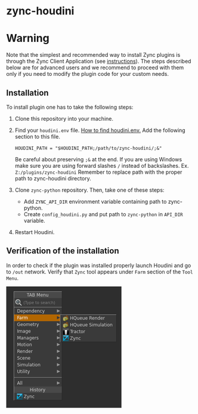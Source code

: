 # zync-houdini

# Warning

Note that the simplest and recommended way to install Zync plugins is through the  Zync Client Application (see [instructions](https://docs.zyncrender.com/install-and-setup#option-1-the-plugins-tab-in-the-zync-client-app-simple-recommended-for-most-users)). The steps described below are for advanced users and we recommend to proceed with them only if you need to modify the plugin code for your custom needs.

## Installation

To install plugin one has to take the following steps:

1. Clone this repository into your machine.

2. Find your `houdini.env` file. [How to find houdini.env.](http://www.sidefx.com/docs/houdini/basics/config_env)
   Add the following section to this file.

    ```
    HOUDINI_PATH = "$HOUDINI_PATH;/path/to/zync-houdini/;&"
    ```

    Be careful about preserving `;&` at the end. If you are using Windows make
    sure you are using forward slashes `/` instead of backslashes. Ex.
    `Z:/plugins/zync-houdini` Remember to replace path with the proper path to
    zync-houdini directory.

3. Clone `zync-python` repository. Then, take one of these steps:
    * Add `ZYNC_API_DIR` environment variable containing path to zync-python.
    * Create `config_houdini.py` and put path to `zync-python` in `API_DIR` variable.

4. Restart Houdini.

## Verification of the installation

In order to check if the plugin was installed properly launch Houdini and go to
`/out` network. Verify that `Zync` tool appears under `Farm` section of the `Tool Menu`.

![preview of zync tool location](readme_img/zynctool.png "Zync tool in Tab menu")
